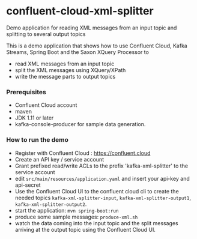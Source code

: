 # confluent-cloud-xml-splitter
Demo application for reading XML messages from an input topic and splitting to several output topics

This is a demo application that shows how to use Confluent Cloud, Kafka Streams, Spring Boot and the Saxon XQuery Processor to 

* read XML messages from an input topic
* split the XML messages using XQuery/XPath
* write the message parts to output topics

### Prerequisites

* Confluent Cloud account
* maven 
* JDK 1.11 or later
* kafka-console-producer for sample data generation. 

### How to run the demo

* Register with Confluent Cloud : https://confluent.cloud
* Create an API key / service account
* Grant prefixed read/write ACLs to the prefix 'kafka-xml-splitter' to the service account
* edit `src/main/resources/application.yaml` and insert your api-key and api-secret
* Use the Confluent Cloud UI to the confluent cloud cli to create the needed topics `kafka-xml-splitter-input`, `kafka-xml-splitter-output1`, `kafka-xml-splitter-output2`.
* start the application: `mvn spring-boot:run`
* produce some sample messages: `produce-xml.sh`
* watch the data coming into the input topic and the split messages arriving at the output topic using the Confluent Cloud UI. 

